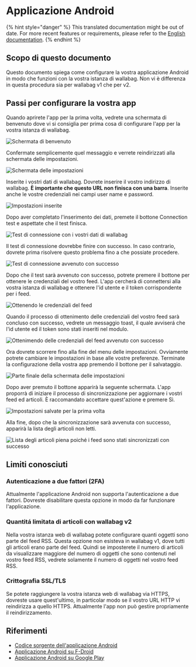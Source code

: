# Applicazione Android

{% hint style="danger" %}
This translated documentation might be out of date. For more recent features or requirements, please refer to the [English documentation](https://doc.wallabag.org/en/).
{% endhint %}

## Scopo di questo documento

Questo documento spiega come configurare la vostra applicazione Android
in modo che funzioni con la vostra istanza di wallabag. Non vi è
differenza in questa procedura sia per wallabag v1 che per v2.

## Passi per configurare la vostra app

Quando aprirete l'app per la prima volta, vedrete una schermata di
benvenuto dove vi si consiglia per prima cosa di configurare l'app per
la vostra istanza di wallabag.

![Schermata di benvenuto](../../img/user/android_welcome_screen.en.png)

Confermate semplicemente quel messaggio e verrete reindirizzati alla
schermata delle impostazioni.

![Schermata delle impostazioni](../../img/user/android_configuration_screen.en.png)

Inserite i vostri dati di wallabag. Dovrete inserire il vostro indirizzo
di wallabag. **È importante che questo URL non finisca con una barra**.
Inserite anche le vostre credenziali nei campi user name e password.

![Impostazioni inserite](../../img/user/android_configuration_filled_in.en.png)

Dopo aver completato l'inserimento dei dati, premete il bottone
Connection test e aspettate che il test finisca.

![Test di connessione con i vostri dati di wallabag](../../img/user/android_configuration_connection_test.en.png)

Il test di connessione dovrebbe finire con successo. In caso contrario,
dovrete prima risolvere questo problema fino a che possiate procedere.

![Test di connessione avvenuto con successo](../../img/user/android_configuration_connection_test_success.en.png)

Dopo che il test sarà avvenuto con successo, potrete premere il bottone
per ottenere le credenziali del vostro feed. L'app cercherà di
connettersi alla vostra istanza di wallabag e ottenere l'id utente e il
token corrispondente per i feed.

![Ottenendo le credenziali del feed](../../img/user/android_configuration_get_feed_credentials.en.png)

Quando il processo di ottenimento delle credenziali del vostro feed sarà
concluso con successo, vedrete un messaggio toast, il quale avviserá che
l'id utente ed il token sono stati inseriti nel modulo.

![Ottenimendo delle credenziali del feed avvenuto con successo](../../img/user/android_configuration_feed_credentials_automatically_filled_in.en.png)

Ora dovrete scorrere fino alla fine del menu delle impostazioni.
Ovviamente potrete cambiare le impostazioni in base alle vostre
preferenze. Terminate la configurazione della vostra app premendo il
bottone per il salvataggio.

![Parte finale della schermata delle impostazioni](../../img/user/android_configuration_scroll_bottom.en.png)

Dopo aver premuto il bottone apparirà la seguente schermata. L'app
proporrà di iniziare il processo di sincronizzazione per aggiornare i
vostri feed ed articoli. È raccomandato accettare quest'azione e premere
Sì.

![Impostazioni salvate per la prima volta](../../img/user/android_configuration_saved_feed_update.en.png)

Alla fine, dopo che la sincronizzazione sarà avvenuta con successo,
apparirà la lista degli articoli non letti.

![Lista degli articoli piena poiché i feed sono stati sincronizzati con successo](../../img/user/android_unread_feed_synced.en.png)

## Limiti conosciuti

### Autenticazione a due fattori (2FA)

Attualmente l'applicazione Android non supporta l'autenticazione a due
fattori. Dovreste disabilitare questa opzione in modo da far funzionare
l'applicazione.

### Quantitá limitata di articoli con wallabag v2

Nella vostra istanza web di wallabag potete configurare quanti oggetti
sono parte del feed RSS. Questa opzione non esisteva in wallabag v1,
dove tutti gli articoli erano parte del feed. Quindi se imposterete il
numero di articoli da visualizzare maggiore del numero di oggetti che
sono contenuti nel vostro feed RSS, vedrete solamente il numero di
oggetti nel vostro feed RSS.

### Crittografia SSL/TLS

Se potete raggiungere la vostra istanza web di wallabag via HTTPS,
dovreste usare quest'ultimo, in particolar modo se il vostro URL HTTP vi
reindirizza a quello HTTPS. Attualmente l'app non può gestire
propriamente il reindirizzamento.

## Riferimenti

-   [Codice sorgente dell'applicazione
    Android](https://github.com/wallabag/android-app)
-   [Applicazione Android su
    F-Droid](https://f-droid.org/repository/browse/?fdfilter=wallabag&fdid=fr.gaulupeau.apps.InThePoche)
-   [Applicazione Android su Google
    Play](https://play.google.com/store/apps/details?id=fr.gaulupeau.apps.InThePoche)

